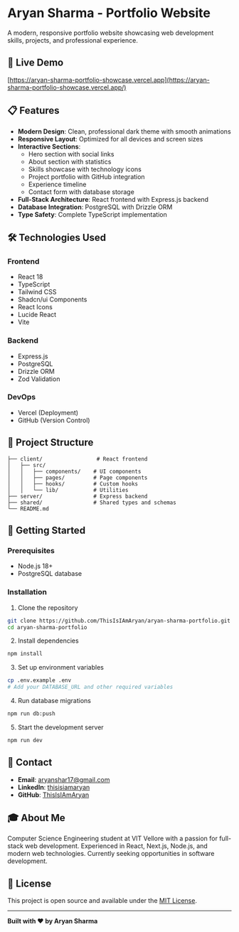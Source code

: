# Aryan Sharma - Portfolio Website

A modern, responsive portfolio website showcasing web development skills, projects, and professional experience.

## 🚀 Live Demo

[https://aryan-sharma-portfolio-showcase.vercel.app](https://aryan-sharma-portfolio-showcase.vercel.app/)

## 📋 Features

- **Modern Design**: Clean, professional dark theme with smooth animations
- **Responsive Layout**: Optimized for all devices and screen sizes
- **Interactive Sections**: 
  - Hero section with social links
  - About section with statistics
  - Skills showcase with technology icons
  - Project portfolio with GitHub integration
  - Experience timeline
  - Contact form with database storage
- **Full-Stack Architecture**: React frontend with Express.js backend
- **Database Integration**: PostgreSQL with Drizzle ORM
- **Type Safety**: Complete TypeScript implementation

## 🛠️ Technologies Used

### Frontend
- React 18
- TypeScript
- Tailwind CSS
- Shadcn/ui Components
- React Icons
- Lucide React
- Vite

### Backend
- Express.js
- PostgreSQL
- Drizzle ORM
- Zod Validation

### DevOps
- Vercel (Deployment)
- GitHub (Version Control)

## 📁 Project Structure

```
├── client/                 # React frontend
│   ├── src/
│   │   ├── components/    # UI components
│   │   ├── pages/         # Page components
│   │   ├── hooks/         # Custom hooks
│   │   └── lib/           # Utilities
├── server/                # Express backend
├── shared/                # Shared types and schemas
└── README.md
```

## 🚀 Getting Started

### Prerequisites
- Node.js 18+
- PostgreSQL database

### Installation

1. Clone the repository
```bash
git clone https://github.com/ThisIsIAmAryan/aryan-sharma-portfolio.git
cd aryan-sharma-portfolio
```

2. Install dependencies
```bash
npm install
```

3. Set up environment variables
```bash
cp .env.example .env
# Add your DATABASE_URL and other required variables
```

4. Run database migrations
```bash
npm run db:push
```

5. Start the development server
```bash
npm run dev
```

## 📧 Contact

- **Email**: [aryanshar17@gmail.com](mailto:aryanshar17@gmail.com)
- **LinkedIn**: [thisisiamaryan](https://www.linkedin.com/in/thisisiamaryan/)
- **GitHub**: [ThisIsIAmAryan](https://github.com/ThisIsIAmAryan)

## 🎓 About Me

Computer Science Engineering student at VIT Vellore with a passion for full-stack web development. Experienced in React, Next.js, Node.js, and modern web technologies. Currently seeking opportunities in software development.

## 📄 License

This project is open source and available under the [MIT License](LICENSE).

---

**Built with ❤️ by Aryan Sharma**
